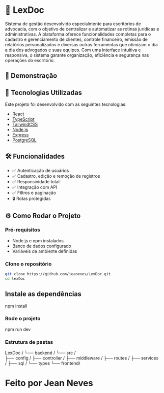# 📘 LexDoc

Sistema de gestão desenvolvido especialmente para escritórios de advocacia, com o objetivo de centralizar e automatizar as rotinas jurídicas e administrativas. A plataforma oferece funcionalidades completas para o cadastro e gerenciamento de clientes, controle financeiro, emissão de relatórios personalizados e diversas outras ferramentas que otimizam o dia a dia dos advogados e suas equipes. Com uma interface intuitiva e responsiva, o sistema garante organização, eficiência e segurança nas operações do escritório.

## 📸 Demonstração

<!-- imagem, GIF ou link para vídeo demo
![Demonstração](caminho/para/imagem-ou-gif.gif) -->

## 🚀 Tecnologias Utilizadas

Este projeto foi desenvolvido com as seguintes tecnologias:

- [React](https://reactjs.org/)
- [TypeScript](https://www.typescriptlang.org/)
- [TailwindCSS](https://tailwindcss.com/)
- [Node.js](https://nodejs.org/en/)
- [Express](https://expressjs.com/) 
- [PostgreSQL](https://www.postgresql.org/)

## 🛠️ Funcionalidades

- ✅ Autenticação de usuários 
- ✅ Cadastro, edição e remoção de registros
- ✅ Responsividade total
- ✅ Integração com API
- ✅ Filtros e paginação
- 🔒 Rotas protegidas

## ⚙️ Como Rodar o Projeto

### Pré-requisitos

- Node.js e npm instalados
- Banco de dados configurado
- Variáveis de ambiente definidas

### Clone o repositório

```bash
git clone https://github.com/jeaneves/LexDoc.git
cd lexDoc
```
## Instale as dependências
npm install

### Rode o projeto
npm run dev

### Estrutura de pastas
LexDoc /
└── backend /
    └── src /          
       ├── config /
       ├── controller /
       ├── middleware /
       ├── routes /
       ├── services /
       ├── sql /
       └── types
└── frontend/

# Feito por Jean Neves